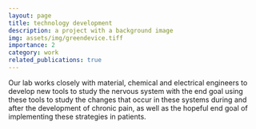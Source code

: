 ```yaml
---
layout: page
title: technology development
description: a project with a background image
img: assets/img/greendevice.tiff
importance: 2
category: work
related_publications: true
---
```


Our lab works closely with material, chemical and electrical engineers to develop new tools to study the nervous system with the end goal using these tools to study the changes that occur in these systems during and after the development of chronic pain, as well as the hopeful end goal of implementing these strategies in patients.
